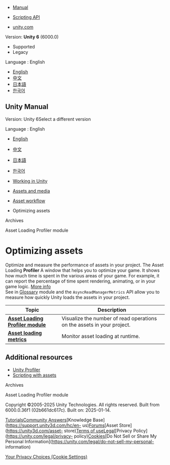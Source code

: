 [](https://docs.unity3d.com)

  * [Manual](../Manual/index.html)
  * [Scripting API](../ScriptReference/index.html)

  * [unity.com](https://unity.com/)

Version: **Unity 6** (6000.0)

  * Supported
  * Legacy

Language : English

  * [English](/Manual/assets-optimizing.html)
  * [中文](/cn/current/Manual/assets-optimizing.html)
  * [日本語](/ja/current/Manual/assets-optimizing.html)
  * [한국어](/kr/current/Manual/assets-optimizing.html)

[](https://docs.unity3d.com)

## Unity Manual

Version: Unity 6Select a different version

Language : English

  * [English](/Manual/assets-optimizing.html)
  * [中文](/cn/current/Manual/assets-optimizing.html)
  * [日本語](/ja/current/Manual/assets-optimizing.html)
  * [한국어](/kr/current/Manual/assets-optimizing.html)

  * [Working in Unity](working-in-unity.html)
  * [Assets and media](assets-and-media.html)
  * [Asset workflow](AssetWorkflow.html)
  * Optimizing assets

[](Archives.html)

Archives

[](profiler-asset-loading-module.html)

Asset Loading Profiler module

# Optimizing assets

Optimize and measure the performance of assets in your project. The Asset
Loading **Profiler** A window that helps you to optimize your game. It shows
how much time is spent in the various areas of your game. For example, it can
report the percentage of time spent rendering, animating, or in your game
logic. [More info](Profiler.html)  
See in [Glossary](Glossary.html#Profiler) module and the
`AsyncReadManagerMetrics` API allow you to measure how quickly Unity loads the
assets in your project.

**Topic** | **Description**  
---|---  
**[Asset Loading Profiler module](profiler-asset-loading-module.html)** | Visualize the number of read operations on the assets in your project.  
**[Asset loading metrics](AsyncReadManagerMetrics.html)** | Monitor asset loading at runtime.  
  
## Additional resources

  * [Unity Profiler](Profiler.html)
  * [Scripting with assets](ScriptingAssets.html)

[](Archives.html)

Archives

[](profiler-asset-loading-module.html)

Asset Loading Profiler module

Copyright ©2005-2025 Unity Technologies. All rights reserved. Built from
6000.0.36f1 (02b661dc617c). Built on: 2025-01-14.

[Tutorials](https://learn.unity.com/)[Community
Answers](https://answers.unity3d.com)[Knowledge
Base](https://support.unity3d.com/hc/en-
us)[Forums](https://forum.unity3d.com)[Asset Store](https://unity3d.com/asset-
store)[Terms of
use](https://docs.unity3d.com/Manual/TermsOfUse.html)[Legal](https://unity.com/legal)[Privacy
Policy](https://unity.com/legal/privacy-
policy)[Cookies](https://unity.com/legal/cookie-policy)[Do Not Sell or Share
My Personal Information](https://unity.com/legal/do-not-sell-my-personal-
information)

[Your Privacy Choices (Cookie Settings)](javascript:void\(0\);)

